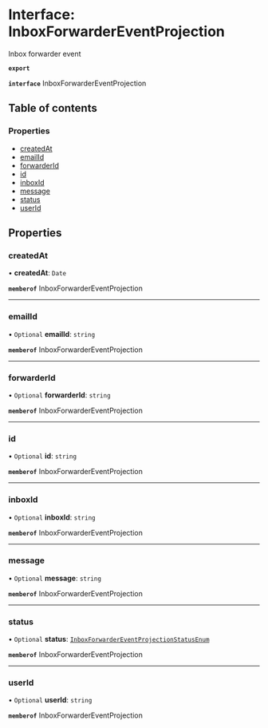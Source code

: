 # Interface: InboxForwarderEventProjection

Inbox forwarder event

**`export`**

**`interface`** InboxForwarderEventProjection

## Table of contents

### Properties

- [createdAt](InboxForwarderEventProjection.md#createdat)
- [emailId](InboxForwarderEventProjection.md#emailid)
- [forwarderId](InboxForwarderEventProjection.md#forwarderid)
- [id](InboxForwarderEventProjection.md#id)
- [inboxId](InboxForwarderEventProjection.md#inboxid)
- [message](InboxForwarderEventProjection.md#message)
- [status](InboxForwarderEventProjection.md#status)
- [userId](InboxForwarderEventProjection.md#userid)

## Properties

### <a id="createdat" name="createdat"></a> createdAt

• **createdAt**: `Date`

**`memberof`** InboxForwarderEventProjection

___

### <a id="emailid" name="emailid"></a> emailId

• `Optional` **emailId**: `string`

**`memberof`** InboxForwarderEventProjection

___

### <a id="forwarderid" name="forwarderid"></a> forwarderId

• `Optional` **forwarderId**: `string`

**`memberof`** InboxForwarderEventProjection

___

### <a id="id" name="id"></a> id

• `Optional` **id**: `string`

**`memberof`** InboxForwarderEventProjection

___

### <a id="inboxid" name="inboxid"></a> inboxId

• `Optional` **inboxId**: `string`

**`memberof`** InboxForwarderEventProjection

___

### <a id="message" name="message"></a> message

• `Optional` **message**: `string`

**`memberof`** InboxForwarderEventProjection

___

### <a id="status" name="status"></a> status

• `Optional` **status**: [`InboxForwarderEventProjectionStatusEnum`](../enums/InboxForwarderEventProjectionStatusEnum.md)

**`memberof`** InboxForwarderEventProjection

___

### <a id="userid" name="userid"></a> userId

• `Optional` **userId**: `string`

**`memberof`** InboxForwarderEventProjection
